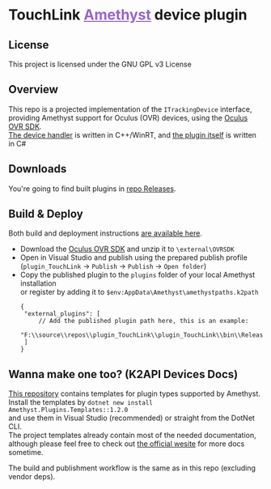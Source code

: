 ﻿<h1 dir=auto>
<b>TouchLink</b>
<a style="color:#9966cc;" href="https://github.com/KinectToVR/Amethyst">Amethyst</a>
<text>device plugin</text>
</h1>

## **License**
This project is licensed under the GNU GPL v3 License 

## **Overview**
This repo is a projected implementation of the `ITrackingDevice` interface,  
providing Amethyst support for Oculus (OVR) devices, using the [Oculus OVR SDK](https://developer.oculus.com/downloads/package/oculus-sdk-for-windows/).  
[The device handler](DeviceHandler) is written in C++/WinRT, and [the plugin itself](plugin_TouchLink) is written in C#

## **Downloads**
You're going to find built plugins in [repo Releases](https://github.com/KimihikoAkayasaki/plugin_TouchLink/releases/latest/).

## **Build & Deploy**
Both build and deployment instructions [are available here](https://github.com/KimihikoAkayasaki/plugin_TouchLink/blob/master/.github/workflows/build.yml).
 - Download the [Oculus OVR SDK](https://developer.oculus.com/downloads/package/oculus-sdk-for-windows/) and unzip it to `\external\OVRSDK`
 - Open in Visual Studio and publish using the prepared publish profile  
   (`plugin_TouchLink` → `Publish` → `Publish` → `Open folder`)
 - Copy the published plugin to the `plugins` folder of your local Amethyst installation  
   or register by adding it to `$env:AppData\Amethyst\amethystpaths.k2path`
   ```jsonc
   {
    "external_plugins": [
        // Add the published plugin path here, this is an example:
        "F:\\source\\repos\\plugin_TouchLink\\plugin_TouchLink\\bin\\Release\\Publish"
    ]
   }
   ```

## **Wanna make one too? (K2API Devices Docs)**
[This repository](https://github.com/KinectToVR/Amethyst.Plugins.Templates) contains templates for plugin types supported by Amethyst.<br>
Install the templates by `dotnet new install Amethyst.Plugins.Templates::1.2.0`  
and use them in Visual Studio (recommended) or straight from the DotNet CLI.  
The project templates already contain most of the needed documentation,  
although please feel free to check out [the official wesite](https://docs.k2vr.tech/) for more docs sometime.

The build and publishment workflow is the same as in this repo (excluding vendor deps).  
